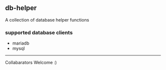 ## db-helper

A collection of database helper functions

### supported database clients
* mariadb
* mysql

____
Collabarators Welcome :)
